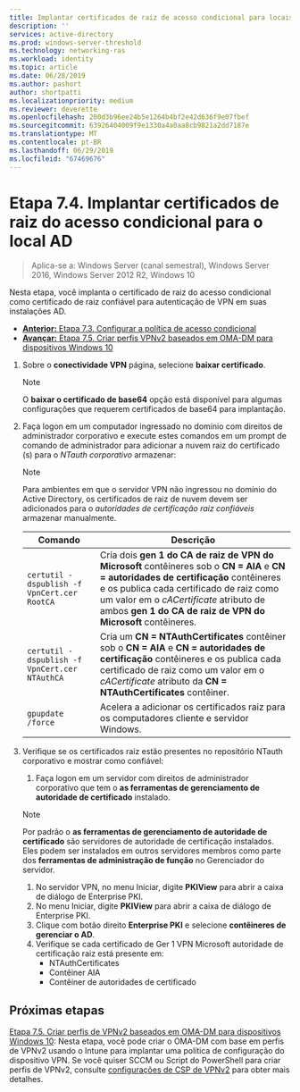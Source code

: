 ```yaml
---
title: Implantar certificados de raiz de acesso condicional para locais AD
description: ''
services: active-directory
ms.prod: windows-server-threshold
ms.technology: networking-ras
ms.workload: identity
ms.topic: article
ms.date: 06/28/2019
ms.author: pashort
author: shortpatti
ms.localizationpriority: medium
ms.reviewer: deverette
ms.openlocfilehash: 200d3b96ee24b5e1264b4bf2e42d636f9e07fbef
ms.sourcegitcommit: 63926404009f9e1330a4a0aa8cb9821a2dd7187e
ms.translationtype: MT
ms.contentlocale: pt-BR
ms.lasthandoff: 06/29/2019
ms.locfileid: "67469676"
---
```

# <a name="step-74-deploy-conditional-access-root-certificates-to-on-premises-ad"></a>Etapa 7.4. Implantar certificados de raiz do acesso condicional para o local AD

>Aplica-se a: Windows Server (canal semestral), Windows Server 2016, Windows Server 2012 R2, Windows 10

Nesta etapa, você implanta o certificado de raiz do acesso condicional como certificado de raiz confiável para autenticação de VPN em suas instalações AD.

- [**Anterior:** Etapa 7.3. Configurar a política de acesso condicional](vpn-config-conditional-access-policy.md)
- [**Avançar:** Etapa 7.5. Criar perfis VPNv2 baseados em OMA-DM para dispositivos Windows 10](vpn-create-oma-dm-based-vpnv2-profiles.md)

1. Sobre o **conectividade VPN** página, selecione **baixar certificado**.

   >[!NOTE]
   >O **baixar o certificado de base64** opção está disponível para algumas configurações que requerem certificados de base64 para implantação.

2. Faça logon em um computador ingressado no domínio com direitos de administrador corporativo e execute estes comandos em um prompt de comando de administrador para adicionar a nuvem raiz do certificado (s) para o *NTauth corporativo* armazenar:

   >[!NOTE]
   >Para ambientes em que o servidor VPN não ingressou no domínio do Active Directory, os certificados de raiz de nuvem devem ser adicionados para o _autoridades de certificação raiz confiáveis_ armazenar manualmente.

   | Comando | Descrição |
   | --- | --- |
   | `certutil -dspublish -f VpnCert.cer RootCA` | Cria dois **gen 1 do CA de raiz de VPN do Microsoft** contêineres sob o **CN = AIA** e **CN = autoridades de certificação** contêineres e os publica cada certificado de raiz como um valor em o _cACertificate_ atributo de ambos **gen 1 do CA de raiz de VPN do Microsoft** contêineres. |
   | `certutil -dspublish -f VpnCert.cer NTAuthCA` | Cria um **CN = NTAuthCertificates** contêiner sob o **CN = AIA** e **CN = autoridades de certificação** contêineres e os publica cada certificado de raiz como um valor em o _cACertificate_ atributo da **CN = NTAuthCertificates** contêiner. |
   | `gpupdate /force` | Acelera a adicionar os certificados raiz para os computadores cliente e servidor Windows. |

3. Verifique se os certificados raiz estão presentes no repositório NTauth corporativo e mostrar como confiável:
   1. Faça logon em um servidor com direitos de administrador corporativo que tem o **as ferramentas de gerenciamento de autoridade de certificado** instalado.

   >[!NOTE]
   >Por padrão o **as ferramentas de gerenciamento de autoridade de certificado** são servidores de autoridade de certificação instalados. Eles podem ser instalados em outros servidores membros como parte dos **ferramentas de administração de função** no Gerenciador do servidor.

   1. No servidor VPN, no menu Iniciar, digite **PKIView** para abrir a caixa de diálogo de Enterprise PKI.
   1. No menu Iniciar, digite **PKIView** para abrir a caixa de diálogo de Enterprise PKI.
   1. Clique com botão direito **Enterprise PKI** e selecione **contêineres de gerenciar o AD**.
   1. Verifique se cada certificado de Ger 1 VPN Microsoft autoridade de certificação raiz está presente em:
      - NTAuthCertificates
      - Contêiner AIA
      - Contêiner de autoridades de certificado

## <a name="next-steps"></a>Próximas etapas

[Etapa 7.5. Criar perfis de VPNv2 baseados em OMA-DM para dispositivos Windows 10](vpn-create-oma-dm-based-vpnv2-profiles.md): Nesta etapa, você pode criar o OMA-DM com base em perfis de VPNv2 usando o Intune para implantar uma política de configuração do dispositivo VPN. Se você quiser SCCM ou Script do PowerShell para criar perfis de VPNv2, consulte [configurações de CSP de VPNv2](https://docs.microsoft.com/windows/client-management/mdm/vpnv2-csp) para obter mais detalhes.

